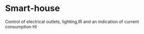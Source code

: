 # Smart-house
Control of electrical outlets, lighting,IR and an indication of current consumption
HI
